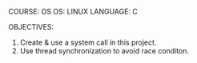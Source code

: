COURSE: OS
OS: LINUX 
LANGUAGE: C

OBJECTIVES:

1. Create & use a system call in this project.
2. Use thread synchronization to avoid race conditon.

